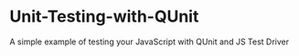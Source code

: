 Unit-Testing-with-QUnit
=======================

A simple example of testing your JavaScript with QUnit and JS Test Driver